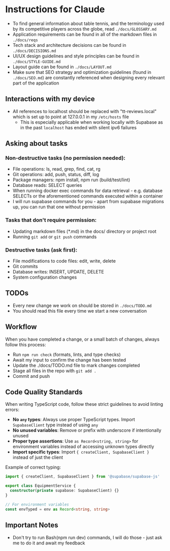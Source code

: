 # Instructions for Claude

- To find general information about table tennis, and the terminology used by its competitive players across the globe, read `./docs/GLOSSARY.md`
- Application requirements can be found in all of the markdown files in `./docs/reqs`
- Tech stack and architecture decisions can be found in `./docs/DECISIONS.md`
- UI/UX design guidelines and style principles can be found in `./docs/STYLE-GUIDE.md`
- Layout guide can be found in `./docs/LAYOUT.md`
- Make sure that SEO strategy and optimization guidelines (found in `./docs/SEO.md`) are constantly referenced when designing every relevant part of the application

## Interactions with my device

- All references to localhost should be replaced with "tt-reviews.local" which is set up to point at 127.0.0.1 in my `/etc/hosts` file
  - This is especially applicable when working locally with Supabase as in the past `localhost` has ended with silent ipv6 failures

## Asking about tasks

### Non-destructive tasks (no permission needed):

- File operations: ls, read, grep, find, cat, rg
- Git operations: add, push, status, diff, log
- Package managers: npm install, npm run (build/test/lint)
- Database reads: SELECT queries
- When running docker exec commands for data retrieval - e.g. database SELECTs or the aforementioned commands executed within a container
- I will run supabase commands for you - apart from supabase migrations up, you can run that one without permission

### Tasks that don't require permission:

- Updating markdown files (\*.md) in the docs/ directory or project root
- Running `git add` or `git push` commands

### Destructive tasks (ask first):

- File modifications to code files: edit, write, delete
- Git commits
- Database writes: INSERT, UPDATE, DELETE
- System configuration changes

## TODOs

- Every new change we work on should be stored in `./docs/TODO.md`
- You should read this file every time we start a new conversation

## Workflow

When you have completed a change, or a small batch of changes, always follow this process:

- Run `npm run check` (formats, lints, and type checks)
- Await my input to confirm the change has been tested
- Update the ./docs/TODO.md file to mark changes completed
- Stage all files in the repo with `git add .`
- Commit and push

## Code Quality Standards

When writing TypeScript code, follow these strict guidelines to avoid linting errors:

- **No `any` types**: Always use proper TypeScript types. Import `SupabaseClient` type instead of using `any`
- **No unused variables**: Remove or prefix with underscore if intentionally unused
- **Proper type assertions**: Use `as Record<string, string>` for environment variables instead of accessing unknown types directly
- **Import specific types**: Import `{ createClient, SupabaseClient }` instead of just the client

Example of correct typing:

```typescript
import { createClient, SupabaseClient } from '@supabase/supabase-js'

export class EquipmentService {
  constructor(private supabase: SupabaseClient) {}
}

// For environment variables
const envTyped = env as Record<string, string>
```

## Important Notes

- Don't try to run Bash(npm run dev) commands, I will do those - just ask me to do it and await my feedback
